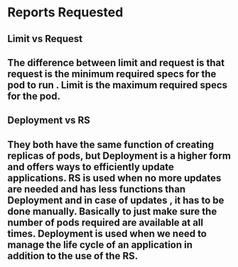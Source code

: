# Reports Requested
## Limit vs Request 
The difference between limit and request is that request is the minimum required specs for the pod to run .
Limit is the maximum required specs for the pod.
-------------------------
## Deployment vs RS 
They both have the same function of creating replicas of pods, but Deployment is a higher form and offers ways to efficiently update applications.
RS is used when no more updates are needed and has less functions than Deployment and in case of updates , it has to be done manually. Basically to just make sure the number of pods required are available at all times. 
Deployment is used when we need to manage the life cycle of an application in addition to the use of the RS.
-----------

